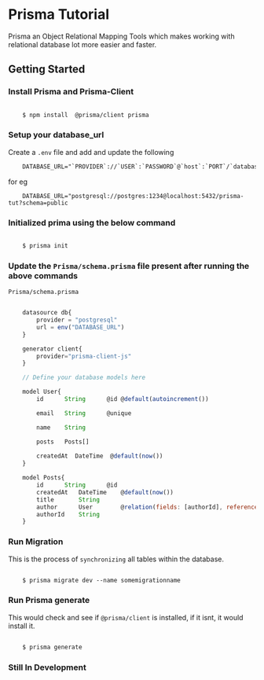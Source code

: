 # Prisma Tutorial

Prisma an Object Relational Mapping Tools which makes working with relational database lot more easier and faster.


## Getting Started

### Install Prisma and Prisma-Client

```diff

    $ npm install  @prisma/client prisma

```

### Setup your database_url

Create a `.env` file and add and update the following

```diff
    DATABASE_URL="`PROVIDER`://`USER`:`PASSWORD`@`host`:`PORT`/`databaseName`?schema=public"
```
for eg

```
    DATABASE_URL="postgresql://postgres:1234@localhost:5432/prisma-tut?schema=public
```

### Initialized prima using the below command

```diff

    $ prisma init

```



### Update the `Prisma/schema.prisma` file present after running the above commands

`Prisma/schema.prisma`

```js

    datasource db{
        provider = "postgresql"
        url = env("DATABASE_URL")
    }

    generator client{
        provider="prisma-client-js"
    } 

    // Define your database models here

    model User{
        id      String      @id @default(autoincrement())

        email   String      @unique

        name    String      

        posts   Posts[]
        
        createdAt  DateTime  @default(now())
    }

    model Posts{
        id      String      @id
        createdAt   DateTime    @default(now())
        title       String
        author      User        @relation(fields: [authorId], references: [id]) 
        authorId    String 
    }
```

### Run Migration
This is the process of `synchronizing` all tables within the database.

```diff

    $ prisma migrate dev --name somemigrationname

```

### Run Prisma generate
This would check and see if `@prisma/client` is installed, if it isnt, it would install it.

```diff

    $ prisma generate
```

### Still In Development
